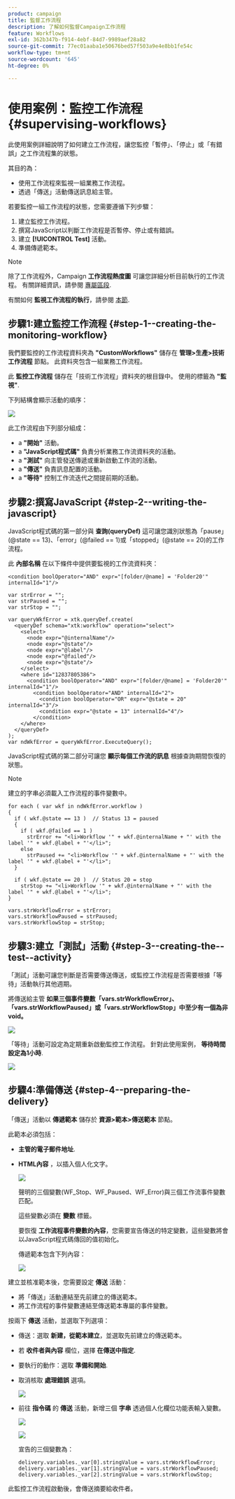 ```yaml
---
product: campaign
title: 監督工作流程
description: 了解如何監督Campaign工作流程
feature: Workflows
exl-id: 362b347b-f914-4ebf-84d7-9989aef28a82
source-git-commit: 77ec01aaba1e50676bed57f503a9e4e8bb1fe54c
workflow-type: tm+mt
source-wordcount: '645'
ht-degree: 0%

---
```


# 使用案例：監控工作流程{#supervising-workflows}

此使用案例詳細說明了如何建立工作流程，讓您監控「暫停」、「停止」或「有錯誤」之工作流程集的狀態。

其目的為：

* 使用工作流程來監視一組業務工作流程。
* 透過「傳送」活動傳送訊息給主管。

若要監控一組工作流程的狀態，您需要遵循下列步驟：

1. 建立監控工作流程。
1. 撰寫JavaScript以判斷工作流程是否暫停、停止或有錯誤。
1. 建立 **[!UICONTROL Test]** 活動。
1. 準備傳遞範本。

>[!NOTE]
>
>除了工作流程外，Campaign **工作流程熱度圖** 可讓您詳細分析目前執行的工作流程。 有關詳細資訊，請參閱 [專屬區段](heatmap.md).
>
>有關如何 **監視工作流程的執行**，請參閱 [本節](monitor-workflow-execution.md).

## 步驟1:建立監控工作流程 {#step-1--creating-the-monitoring-workflow}

我們要監控的工作流程資料夾為 **&quot;CustomWorkflows&quot;** 儲存在 **管理>生產>技術工作流程** 節點。 此資料夾包含一組業務工作流程。

此 **監控工作流程** 儲存在「技術工作流程」資料夾的根目錄中。 使用的標籤為 **&quot;監視&quot;**.

下列結構會顯示活動的順序：

![](assets/uc_monitoring_workflow_overview.png)

此工作流程由下列部分組成：

* a **&quot;開始&quot;** 活動。
* a **&quot;JavaScript程式碼&quot;** 負責分析業務工作流資料夾的活動。
* a **&quot;測試&quot;** 向主管發送傳遞或重新啟動工作流的活動。
* a **&quot;傳送&quot;** 負責訊息配置的活動。
* a **&quot;等待&quot;** 控制工作流迭代之間提前期的活動。

## 步驟2:撰寫JavaScript {#step-2--writing-the-javascript}

JavaScript程式碼的第一部分與 **查詢(queryDef)** 這可讓您識別狀態為「pause」(@state == 13)、「error」(@failed == 1)或「stopped」(@state == 20)的工作流程。

此 **內部名稱** 在以下條件中提供要監視的工作流資料夾：

```
<condition boolOperator="AND" expr="[folder/@name] = 'Folder20'" internalId="1"/>
```

```
var strError = "";
var strPaused = "";
var strStop = "";

var queryWkfError = xtk.queryDef.create(
  <queryDef schema="xtk:workflow" operation="select">
    <select>
      <node expr="@internalName"/>
      <node expr="@state"/>
      <node expr="@label"/>
      <node expr="@failed"/>
      <node expr="@state"/>   
    </select>
    <where id="12837805386">
      <condition boolOperator="AND" expr="[folder/@name] = 'Folder20'" internalId="1"/>
        <condition boolOperator="AND" internalId="2">
          <condition boolOperator="OR" expr="@state = 20" internalId="3"/>
          <condition expr="@state = 13" internalId="4"/>
        </condition>  
    </where>
  </queryDef>
);
var ndWkfError = queryWkfError.ExecuteQuery(); 
```

JavaScript程式碼的第二部分可讓您 **顯示每個工作流的訊息** 根據查詢期間恢復的狀態。

>[!NOTE]
>
>建立的字串必須載入工作流程的事件變數中。

```
for each ( var wkf in ndWkfError.workflow ) 
{
  if ( wkf.@state == 13 )  // Status 13 = paused
  {
    if ( wkf.@failed == 1 )
      strError += "<li>Workflow '" + wkf.@internalName + "' with the label '" + wkf.@label + "'</li>";
    else
      strPaused += "<li>Workflow '" + wkf.@internalName + "' with the label '" + wkf.@label + "'</li>";
  }
  
  if ( wkf.@state == 20 )  // Status 20 = stop
    strStop += "<li>Workflow '" + wkf.@internalName + "' with the label '" + wkf.@label + "'</li>";
}

vars.strWorkflowError = strError;
vars.strWorkflowPaused = strPaused;
vars.strWorkflowStop = strStop;
```

## 步驟3:建立「測試」活動 {#step-3--creating-the--test--activity}

「測試」活動可讓您判斷是否需要傳送傳送，或監控工作流程是否需要根據「等待」活動執行其他週期。

將傳送給主管 **如果三個事件變數「vars.strWorkflowError」、「vars.strWorkflowPaused」或「vars.strWorkflowStop」中至少有一個為非void。**

![](assets/uc_monitoring_workflow_test.png)

「等待」活動可設定為定期重新啟動監控工作流程。 針對此使用案例， **等待時間設定為1小時**.

![](assets/uc_monitoring_workflow_attente.png)

## 步驟4:準備傳送 {#step-4--preparing-the-delivery}

「傳送」活動以 **傳遞範本** 儲存於 **資源>範本>傳送範本** 節點。

此範本必須包括：

* **主管的電子郵件地址**.
* **HTML內容** ，以插入個人化文字。

   ![](assets/uc_monitoring_workflow_variables_diffusion.png)

   聲明的三個變數(WF_Stop、WF_Paused、WF_Error)與三個工作流事件變數匹配。

   這些變數必須在 **變數** 標籤。

   要恢復 **工作流程事件變數的內容**，您需要宣告傳送的特定變數，這些變數將會以JavaScript程式碼傳回的值初始化。

   傳遞範本包含下列內容：

   ![](assets/uc_monitoring_workflow_model_diffusion.png)

建立並核准範本後，您需要設定 **傳送** 活動：

* 將「傳送」活動連結至先前建立的傳送範本。
* 將工作流程的事件變數連結至傳送範本專屬的事件變數。

按兩下 **傳送** 活動，並選取下列選項：

* 傳送：選取 **新建，從範本建立**，並選取先前建立的傳送範本。
* 若 **收件者與內容** 欄位，選擇 **在傳送中指定**.
* 要執行的動作：選取 **準備和開始**.
* 取消核取 **處理錯誤** 選項。

   ![](assets/uc_monitoring_workflow_optionmodel.png)

* 前往 **指令碼** 的 **傳送** 活動，新增三個 **字串** 透過個人化欄位功能表輸入變數。

   ![](assets/uc_monitoring_workflow_selectlinkvariables.png)

   ![](assets/uc_monitoring_workflow_linkvariables.png)

   宣告的三個變數為：

   ```
   delivery.variables._var[0].stringValue = vars.strWorkflowError;
   delivery.variables._var[1].stringValue = vars.strWorkflowPaused;
   delivery.variables._var[2].stringValue = vars.strWorkflowStop; 
   ```

此監控工作流程啟動後，會傳送摘要給收件者。
